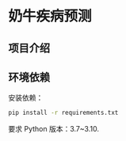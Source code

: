 # 奶牛疾病预测

## 项目介绍

## 环境依赖

安装依赖：

```bash
pip install -r requirements.txt
```

要求 Python 版本：3.7~3.10.
